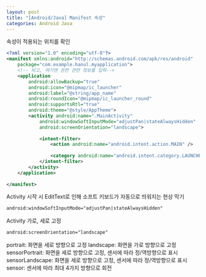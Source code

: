 ```yaml
---
layout: post
title: "[Android/Java] Manifest 속성"
categories: Android Java
---
```


속성이 적용되는 위치를 확인
```xml
<?xml version="1.0" encoding="utf-8"?>
<manifest xmlns:android="http://schemas.android.com/apk/res/android"
    package="com.example.hanul.myapplication">
    <!-- 비고, 여기엔 권한 관련 정보를 입력-->
    <application
        android:allowBackup="true"
        android:icon="@mipmap/ic_launcher"
        android:label="@string/app_name"
        android:roundIcon="@mipmap/ic_launcher_round"
        android:supportsRtl="true"
        android:theme="@style/AppTheme">
        <activity android:name=".MainActivity"
            android:windowSoftInputMode="adjustPan|stateAlwaysHidden"
            android:screenOrientation="landscape">
            
            <intent-filter>
                <action android:name="android.intent.action.MAIN" />
 
                <category android:name="android.intent.category.LAUNCHER" />
            </intent-filter>
        </activity>
    </application>
 
</manifest>
```

Activity 시작 시 EditText로 인해 소프트 키보드가 자동으로 띄워지는 현상 막기
```xml
android:windowSoftInputMode="adjustPan|stateAlwaysHidden"
```

Activity 가로, 세로 고정
```xml
android:screenOrientation="landscape"
```

portrait: 화면을 세로 방향으로 고정
landscape: 화면을 가로 방향으로 고정
sensorPortrait: 화면을 세로 방향으로 고정, 센서에 따라 정/역방향으로 표시
sensorLandscape: 화면을 세로 방향으로 고정, 센서에 따라 정/역방향으로 표시
sensor: 센서에 따라 최대 4가지 방향으로 회전
